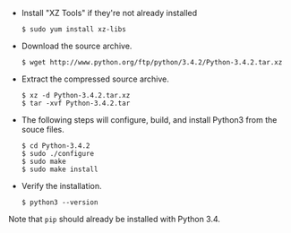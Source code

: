 - Install "XZ Tools" if they're not already installed
  ```
  $ sudo yum install xz-libs
  ```

- Download the source archive.
  ```
  $ wget http://www.python.org/ftp/python/3.4.2/Python-3.4.2.tar.xz
  ```

- Extract the compressed source archive.
  ```
  $ xz -d Python-3.4.2.tar.xz
  $ tar -xvf Python-3.4.2.tar
  ```

- The following steps will configure, build, and install Python3 from the souce files.
  ```
  $ cd Python-3.4.2
  $ sudo ./configure
  $ sudo make
  $ sudo make install
  ```

- Verify the installation.
  ```
  $ python3 --version
  ```

Note that `pip` should already be installed with Python 3.4.

